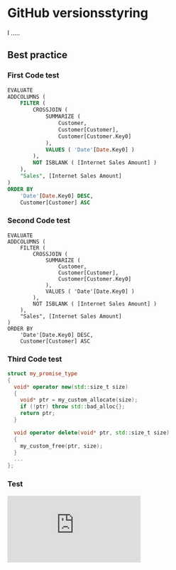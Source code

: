 # GitHub versionsstyring
I .....
## Best practice
### First Code test
```SQL
EVALUATE
ADDCOLUMNS (
    FILTER (
        CROSSJOIN (
            SUMMARIZE (
                Customer,
                Customer[Customer],
                Customer[Customer.Key0]
            ),
            VALUES ( 'Date'[Date.Key0] )
        ),
        NOT ISBLANK ( [Internet Sales Amount] )
    ),
    "Sales", [Internet Sales Amount]
)
ORDER BY
    'Date'[Date.Key0] DESC,
    Customer[Customer] ASC
```

### Second Code test
```DAX
EVALUATE
ADDCOLUMNS (
    FILTER (
        CROSSJOIN (
            SUMMARIZE (
                Customer,
                Customer[Customer],
                Customer[Customer.Key0]
            ),
            VALUES ( 'Date'[Date.Key0] )
        ),
        NOT ISBLANK ( [Internet Sales Amount] )
    ),
    "Sales", [Internet Sales Amount]
)
ORDER BY
    'Date'[Date.Key0] DESC,
    Customer[Customer] ASC
```

### Third Code test
```cpp
struct my_promise_type
{
  void* operator new(std::size_t size)
  {
    void* ptr = my_custom_allocate(size);
    if (!ptr) throw std::bad_alloc{};
    return ptr;
  }

  void operator delete(void* ptr, std::size_t size)
  {
    my_custom_free(ptr, size);
  }
  ...
};
```

### Test
<iframe frameborder="0" seamless="seamless" class="viewer pbi-frame" title="Power BI Report Viewer" src="https://flis.regionh.top.local:444/powerbi/?id=f5e6db50-2411-49a4-898f-c1a860696cc9&amp;formatLocale=da&amp;hostdata={&quot;Build&quot;:&quot;15.0.1110.120&quot;,&quot;ExternalUser&quot;:&quot;True&quot;,&quot;IsPublicBuild&quot;:true,&quot;Host&quot;:&quot;Microsoft.ReportingServices.Portal.Services&quot;,&quot;HashedUserId&quot;:&quot;28EBAF86DDE503F2826084457F5C1E9F4E01C6AB35587512C5461FD2D7D2D46D&quot;,&quot;InstallationId&quot;:&quot;5f8db492-adc0-4135-af78-f41a058c31a3&quot;,&quot;IsEnabled&quot;:true,&quot;Edition&quot;:&quot;PBIRS SQL EESA&quot;,&quot;AuthenticationTypes&quot;:&quot;RSWindowsNegotiate, RSWindowsKerberos, RSWindowsNTLM&quot;,&quot;NumberOfProcessors&quot;:4,&quot;NumberOfCores&quot;:4,&quot;IsVirtualMachine&quot;:true,&quot;MachineId&quot;:&quot;06D0A27262936F38E598DFB55E0D0AE1&quot;,&quot;CountInstances&quot;:1,&quot;Count14xInstances&quot;:0,&quot;Count13xInstances&quot;:0,&quot;Count12xInstances&quot;:0,&quot;Count11xInstances&quot;:0,&quot;ProductSku&quot;:&quot;SSRSPBI&quot;,&quot;PortalVersion&quot;:&quot;2&quot;}"></iframe>
